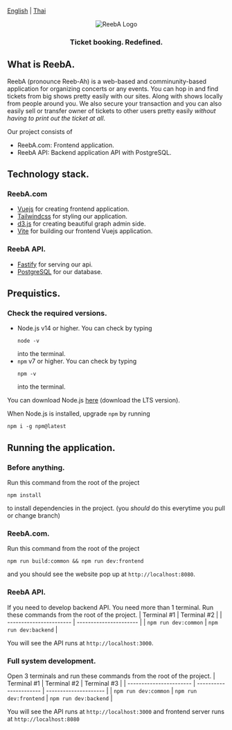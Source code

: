 [English](README.md) | [Thai](/docs/README-th.md)

<p align="center">
  <img src="https://user-images.githubusercontent.com/60266519/147319453-ac26e0ca-eca1-43a9-9aea-79426e3fbf6a.png" alt="ReebA Logo">
</p>
<h3 align="center">
  Ticket booking. Redefined.
</h3>

## What is ReebA.
ReebA (pronounce Reeb-Ah) is a web-based and comminunity-based application for organizing concerts or any events. You can hop in and find tickets from big shows pretty easily with our sites. Along with shows locally from people around you. We also secure your transaction and you can also easily sell or transfer owner of tickets to other users pretty easily *without having to print out the ticket at all*.

Our project consists of
- ReebA.com: Frontend application.
- ReebA API: Backend application API with PostgreSQL.

## Technology stack.
### ReebA.com
- [Vuejs](https://v3.vuejs.org/) for creating frontend application.
- [Tailwindcss](https://tailwindcss.com/) for styling our application.
- [d3.js](https://d3js.org) for creating beautiful graph admin side.
- [Vite](https://vitejs.dev/) for building our frontend Vuejs application.

### ReebA API.
- [Fastify](https://www.fastify.io/) for serving our api.
- [PostgreSQL](https://www.postgresql.org/) for our database.

## Prequistics.
### Check the required versions.

- Node.js v14 or higher.
  You can check by typing
  ```
  node -v
  ```
  into the terminal.
- `npm` v7 or higher.
  You can check by typing
  ```
  npm -v
  ```
  into the terminal.

You can download Node.js [here](https://nodejs.org/en/) (download the LTS version).

When Node.js is installed, upgrade `npm` by running
```
npm i -g npm@latest
```

## Running the application.
### Before anything.
Run this command from the root of the project
```
npm install
```
to install dependencies in the project. (you *should* do this everytime you pull or change branch)

### ReebA.com.
Run this command from the root of the project
```
npm run build:common && npm run dev:frontend
```
and you should see the website pop up at `http://localhost:8080`.

### ReebA API.
If you need to develop backend API. You need more than 1 terminal. Run these commands from the root of the project.
| Terminal #1             | Terminal #2            |
| ----------------------- | ---------------------- |
| `npm run dev:common`    | `npm run dev:backend`  |

You will see the API runs at `http://localhost:3000`.

### Full system development.
Open 3 terminals and run these commands from the root of the project.
| Terminal #1             | Terminal #2            | Terminal #3           |
| ----------------------- | ---------------------- | --------------------- |
| `npm run dev:common`    | `npm run dev:frontend` | `npm run dev:backend` |

You will see the API runs at `http://localhost:3000` and frontend server runs at `http://localhost:8080`
